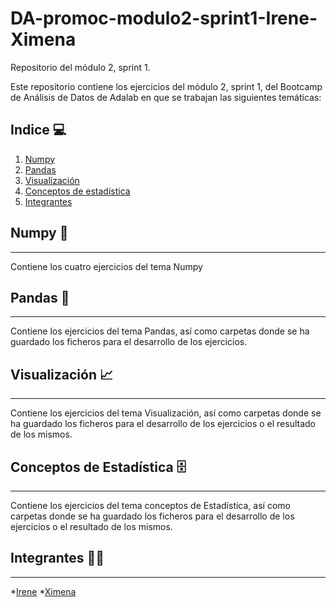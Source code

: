 # DA-promoc-modulo2-sprint1-Irene-Ximena
Repositorio del módulo 2, sprint 1.

Este repositorio contiene los ejercicios del módulo 2, sprint 1, del Bootcamp de Análisis de Datos de Adalab en que se trabajan las siguientes temáticas:


## Indice 	:computer:

1. [Numpy](#Tema1)
2. [Pandas](#Tema2)
3. [Visualización](#Tema3)
4. [Conceptos de estadística](#Tema4)
5. [Integrantes](#integrantes)

## Numpy :abacus:
***

Contiene los cuatro ejercicios del tema Numpy

## Pandas :panda_face:
***

Contiene los ejercicios del tema Pandas, así como carpetas donde se ha guardado los ficheros para el desarrollo de los ejercicios.
            

## Visualización :chart_with_upwards_trend:
***
Contiene los ejercicios del tema Visualización, así como carpetas donde se ha guardado los ficheros para el desarrollo de los ejercicios o el resultado de los mismos.

## Conceptos de Estadística :file_cabinet:
***
Contiene los ejercicios del tema conceptos de Estadística, así como carpetas donde se ha guardado los ficheros para el desarrollo de los ejercicios o el resultado de los mismos.

## Integrantes :woman::woman:
***
  *[Irene](https://github.com/ipowersrodriguez)
  *[Ximena](https://github.com/XimenaPTM)



